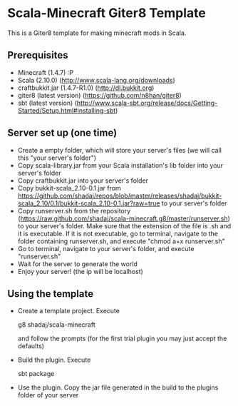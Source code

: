 Scala-Minecraft Giter8 Template
===============================
This is a Giter8 template for making minecraft mods in Scala.

Prerequisites
-------------
* Minecraft (1.4.7) :P
* Scala (2.10.0) (http://www.scala-lang.org/downloads)
* craftbukkit.jar (1.4.7-R1.0) (http://dl.bukkit.org)
* giter8 (latest version) (https://github.com/n8han/giter8)
* sbt (latest version) (http://www.scala-sbt.org/release/docs/Getting-Started/Setup.html#installing-sbt)

Server set up (one time)
------------------------
* Create a empty folder, which will store your server's files (we will call this "your server's folder")
* Copy scala-library.jar from your Scala installation's lib folder into your server's folder
* Copy craftbukkit.jar into your server's folder
* Copy bukkit-scala_2.10-0.1.jar from https://github.com/shadaj/repos/blob/master/releases/shadaj/bukkit-scala_2.10/0.1/bukkit-scala_2.10-0.1.jar?raw=true to your server's folder
* Copy runserver.sh from the repository (https://raw.github.com/shadaj/scala-minecraft.g8/master/runserver.sh) to your server's folder. Make sure that the extension of the file is .sh and it is executable. If it is not executable, go to terminal, navigate to the folder containing runserver.sh, and execute "chmod a+x runserver.sh"
* Go to terminal, navigate to your server's folder, and execute "runserver.sh"
* Wait for the server to generate the world
* Enjoy your server! (the ip will be localhost)

Using the template
------------------
* Create a template project. Execute

    g8 shadaj/scala-minecraft

  and follow the prompts (for the first trial plugin you may just accept the defaults)
* Build the plugin. Execute

    sbt package
    
* Use the plugin.
  Copy the jar file generated in the build to the plugins folder of your server